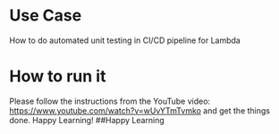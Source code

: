 # Use Case
How to do automated unit testing in CI/CD pipeline for Lambda

# How to run it
Please follow the instructions from the YouTube video: https://www.youtube.com/watch?v=wUvYTmTvmko  and get the things done.
Happy Learning!
##Happy Learning 

